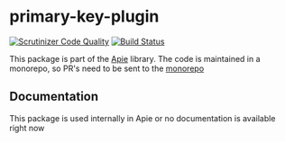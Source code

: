 # primary-key-plugin

[![Scrutinizer Code Quality](https://scrutinizer-ci.com/g/apie-lib/primary-key-plugin/badges/quality-score.png?b=main)](https://scrutinizer-ci.com/g/apie-lib/primary-key-plugin/?branch=main)
[![Build Status](https://scrutinizer-ci.com/g/apie-lib/primary-key-plugin/badges/build.png?b=main)](https://scrutinizer-ci.com/g/apie-lib/primary-key-plugin/build-status/main)

This package is part of the [Apie](https://github.com/apie-lib) library.
The code is maintained in a monorepo, so PR's need to be sent to the [monorepo](https://github.com/apie-lib/apie-lib-monorepo/pulls)

## Documentation
This package is used internally in Apie or no documentation is available right now
